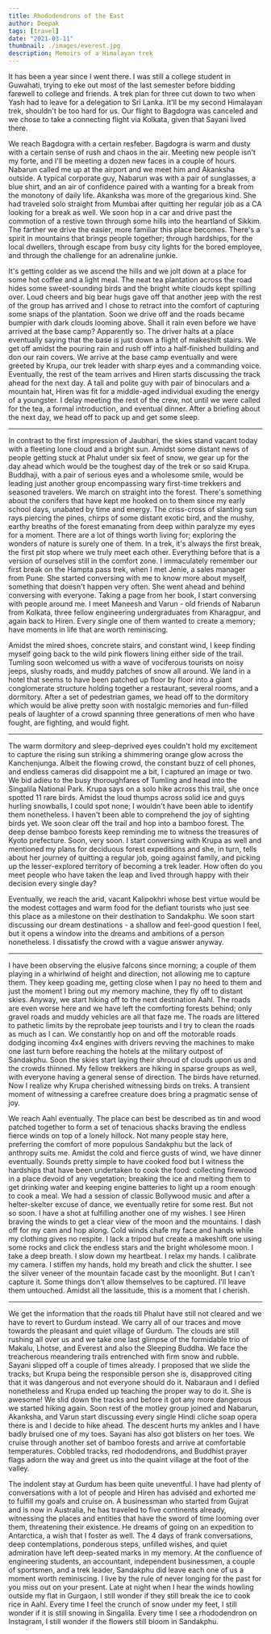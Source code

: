 ```yaml
---
title: Rhododendrons of the East
author: Deepak
tags: [travel]
date: "2021-03-11"
thumbnail: ./images/everest.jpg
description: Memoirs of a Himalayan trek
---
```


It has been a year since I went there. I was still a college student in Guwahati, trying to eke out most of the last semester before bidding farewell to college and friends. A trek plan for three cut down to two when Yash had to leave for a delegation to Sri Lanka. It'll be my second Himalayan trek, shouldn't be too hard for us. Our flight to Bagdogra was canceled and we chose to take a connecting flight via Kolkata, given that Sayani lived there.

We reach Bagdogra with a certain resfeber. Bagdogra is warm and dusty with a certain sense of rush and chaos in the air. Meeting new people isn't my forte, and I'll be meeting a dozen new faces in a couple of hours. Nabarun called me up at the airport and we meet him and Akanksha outside. A typical corporate guy, Nabarun was with a pair of sunglasses, a blue shirt, and an air of confidence paired with a wanting for a break from the monotony of daily life. Akanksha was more of the gregarious kind. She had traveled solo straight from Mumbai after quitting her regular job as a CA looking for a break as well. We soon hop in a car and drive past the commotion of a restive town through some hills into the heartland of Sikkim. The farther we drive the easier, more familiar this place becomes. There's a spirit in mountains that brings people together; through hardships, for the local dwellers, through escape from busy city lights for the bored employee, and through the challenge for an adrenaline junkie.

It's getting colder as we ascend the hills and we jolt down at a place for some hot coffee and a light meal. The neat tea plantation across the road hides some sweet-sounding birds and the bright white clouds kept spilling over. Loud cheers and big bear hugs gave off that another jeep with the rest of the group has arrived and I chose to retract into the comfort of capturing some snaps of the plantation. Soon we drive off and the roads became bumpier with dark clouds looming above. Shall it rain even before we have arrived at the base camp? Apparently so. The driver halts at a place eventually saying that the base is just down a flight of makeshift stairs. We get off amidst the pouring rain and rush off into a half-finished building and don our rain covers. We arrive at the base camp eventually and were greeted by Krupa, our trek leader with sharp eyes and a commanding voice. Eventually, the rest of the team arrives and Hiren starts discussing the track ahead for the next day. A tall and polite guy with pair of binoculars and a mountain hat, Hiren was fit for a middle-aged individual exuding the energy of a youngster. I delay meeting the rest of the crew, not until we were called for the tea, a formal introduction, and eventual dinner. After a briefing about the next day, we head off to pack up and get some sleep.

---

In contrast to the first impression of Jaubhari, the skies stand vacant today with a fleeting lone cloud and a bright sun. Amidst some distant news of people getting stuck at Phalut under six feet of snow, we gear up for the day ahead which would be the toughest day of the trek or so said Krupa. Buddhaji, with a pair of serious eyes and a wholesome smile, would be leading just another group encompassing wary first-time trekkers and seasoned travelers. We march on straight into the forest. There's something about the conifers that have kept me hooked on to them since my early school days, unabated by time and energy. The criss-cross of slanting sun rays piercing the pines, chirps of some distant exotic bird, and the mushy, earthy breaths of the forest emanating from deep within paralyze my eyes for a moment. There are a lot of things worth living for; exploring the wonders of nature is surely one of them. In a trek, it's always the first break, the first pit stop where we truly meet each other. Everything before that is a version of ourselves still in the comfort zone. I immaculately remember our first break on the Hampta pass trek, when I met Jenie, a sales manager from Pune. She started conversing with me to know more about myself, something that doesn't happen very often. She went ahead and behind conversing with everyone. Taking a page from her book, I start conversing with people around me. I meet Maneesh and Varun - old friends of Nabarun from Kolkata, three fellow engineering undergraduates from Kharagpur, and again back to Hiren. Every single one of them wanted to create a memory; have moments in life that are worth reminiscing. 

Amidst the mired shoes, concrete stairs, and constant wind, I keep finding myself going back to the wild pink flowers lining either side of the trail. Tumling soon welcomed us with a wave of vociferous tourists on noisy jeeps, slushy roads, and muddy patches of snow all around. We land in a hotel that seems to have been patched up floor by floor into a giant conglomerate structure holding together a restaurant, several rooms, and a dormitory. After a set of pedestrian games, we head off to the dormitory which would be alive pretty soon with nostalgic memories and fun-filled peals of laughter of a crowd spanning three generations of men who have fought, are fighting, and would fight.

---

The warm dormitory and sleep-deprived eyes couldn't hold my excitement to capture the rising sun striking a shimmering orange glow across the Kanchenjunga. Albeit the flowing crowd, the constant buzz of cell phones, and endless cameras did disappoint me a bit, I captured an image or two. We bid adieu to the busy thoroughfares of Tumling and head into the Singalila National Park. Krupa says on a solo hike across this trail, she once spotted 11 rare birds. Amidst the loud thumps across solid ice and guys hurling snowballs, I could spot none; I wouldn't have been able to identify them nonetheless. I haven't been able to comprehend the joy of sighting birds yet. We soon clear off the trail and hop into a bamboo forest. The deep dense bamboo forests keep reminding me to witness the treasures of Kyoto prefecture. Soon, very soon. I start conversing with Krupa as well and mentioned my plans for deciduous forest expeditions and she, in turn, tells about her journey of quitting a regular job, going against family, and picking up the lesser-explored territory of becoming a trek leader. How often do you meet people who have taken the leap and lived through happy with their decision every single day?

Eventually, we reach the arid, vacant Kalipokhri whose best virtue would be the modest cottages and warm food for the defiant tourists who just see this place as a milestone on their destination to Sandakphu. We soon start discussing our dream destinations - a shallow and feel-good question I feel, but it opens a window into the dreams and ambitions of a person nonetheless. I dissatisfy the crowd with a vague answer anyway.

---

I have been observing the elusive falcons since morning; a couple of them playing in a whirlwind of height and direction, not allowing me to capture them. They keep goading me, getting close when I pay no heed to them and just the moment I bring out my memory machine, they fly off to distant skies. Anyway, we start hiking off to the next destination Aahl. The roads are even worse here and we have left the comforting forests behind; only gravel roads and muddy vehicles are all that faze me. The roads are littered to pathetic limits by the reprobate jeep tourists and I try to clean the roads as much as I can. We constantly hop on and off the motorable roads dodging incoming 4x4 engines with drivers revving the machines to make one last turn before reaching the hotels at the military outpost of Sandakphu. Soon the skies start laying their shroud of clouds upon us and the crowds thinned. My fellow trekkers are hiking in sparse groups as well, with everyone having a general sense of direction. The birds have returned. Now I realize why Krupa cherished witnessing birds on treks. A transient moment of witnessing a carefree creature does bring a pragmatic sense of joy.

We reach Aahl eventually. The place can best be described as tin and wood patched together to form a set of tenacious shacks braving the endless fierce winds on top of a lonely hillock. Not many people stay here, preferring the comfort of more populous Sandakphu but the lack of anthropy suits me. Amidst the cold and fierce gusts of wind, we have dinner eventually. Sounds pretty simple to have cooked food but I witness the hardships that have been undertaken to cook the food: collecting firewood in a place devoid of any vegetation; breaking the ice and melting them to get drinking water and keeping engine batteries to light up a room enough to cook a meal. We had a session of classic Bollywood music and after a helter-skelter excuse of dance, we eventually retire for some rest. But not so soon. I have a shot at fulfilling another one of my wishes. I see Hiren braving the winds to get a clear view of the moon and the mountains. I dash off for my cam and hop along. Cold winds chafe my face and hands while my clothing gives no respite. I lack a tripod but create a makeshift one using some rocks and click the endless stars and the bright wholesome moon. I take a deep breath. I slow down my heartbeat. I relax my hands. I calibrate my camera. I stiffen my hands, hold my breath and click the shutter. I see the silver veneer of the mountain facade cast by the moonlight. But I can't capture it. Some things don't allow themselves to be captured. I'll leave them untouched. Amidst all the lassitude, this is a moment that I cherish.

---

We get the information that the roads till Phalut have still not cleared and we have to revert to Gurdum instead. We carry all of our traces and move towards the pleasant and quiet village of Gurdum. The clouds are still rushing all over us and we take one last glimpse of the formidable trio of Makalu, Lhotse, and Everest and also the Sleeping Buddha. We face the treacherous meandering trails entrenched with firm snow and rubble. Sayani slipped off a couple of times already. I proposed that we slide the tracks, but Krupa being the responsible person she is, disapproved citing that it was dangerous and not everyone should do it. Nabaraun and I defied nonetheless and Krupa ended up teaching the proper way to do it. She is awesome! We slid down the tracks and before it got any more dangerous we started hiking again. Soon rest of the motley group joined and Nabarun, Akanksha, and Varun start discussing every single Hindi cliche soap opera there is and I decide to hike ahead. The descent hurts my ankles and I have badly bruised one of my toes. Sayani has also got blisters on her toes. We cruise through another set of bamboo forests and arrive at comfortable temperatures. Cobbled tracks, red rhododendrons, and Buddhist prayer flags adorn the way and greet us into the quaint village at the foot of the valley.

The indolent stay at Gurdum has been quite uneventful. I have had plenty of conversations with a lot of people and Hiren has advised and exhorted me to fulfill my goals and cruise on. A businessman who started from Gujrat and is now in Australia, he has traveled to five continents already, witnessing the places and entities that have the sword of time looming over them, threatening their existence. He dreams of going on an expedition to Antarctica, a wish that I foster as well. The 4 days of frank conversations, deep contemplations, ponderous steps, unfilled wishes, and quiet admiration have left deep-seated marks in my memory. At the confluence of engineering students, an accountant, independent businessmen, a couple of sportsmen, and a trek leader, Sandakphu did leave each one of us a moment worth reminiscing. I live by the rule of never longing for the past for you miss out on your present. Late at night when I hear the winds howling outside my flat in Gurgaon, I still wonder if they still break the ice to cook rice in Aahl. Every time I feel the crunch of snow under my feet, I still wonder if it is still snowing in Singalila. Every time I see a rhododendron on Instagram, I still wonder if the flowers still bloom in Sandakphu.
